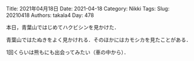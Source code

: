 ﻿Title: 2021年04月18日
Date: 2021-04-18
Category: Nikki
Tags: 
Slug: 20210418
Authors: takala4
Day: 478



本日，青葉山ではじめてハクビシンを見かけた．



青葉山ではたぬきをよく見かけれる．そのほかにはカモシカを見たことがある．



1回くらいは熊もにも出会ってみたい（車の中から）．
